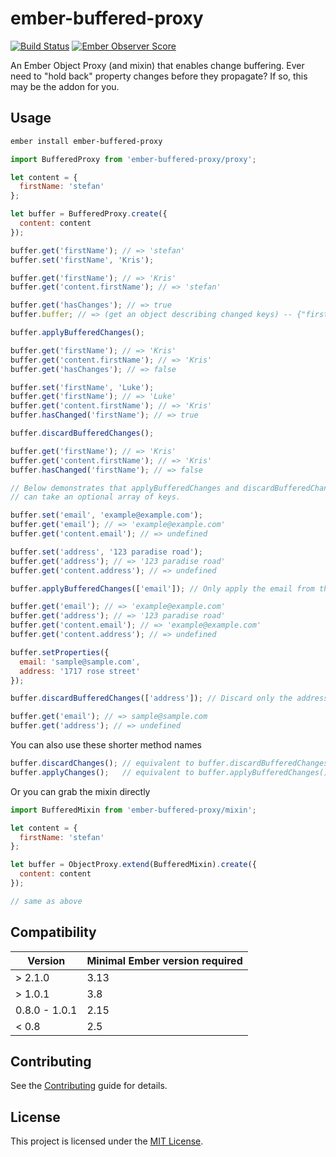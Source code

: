 # ember-buffered-proxy

[![Build Status](https://github.com/yapplabs/ember-buffered-proxy/actions/workflows/ci.yml/badge.svg)](https://github.com/yapplabs/ember-buffered-proxy/actions/workflows/ci.yml)
[![Ember Observer Score](https://emberobserver.com/badges/ember-buffered-proxy.svg)](https://emberobserver.com/addons/ember-buffered-proxy)


An Ember Object Proxy (and mixin) that enables change buffering. Ever need to "hold back" property changes before they propagate? If so, this may be the addon for you.

## Usage

```sh
ember install ember-buffered-proxy
```

```js
import BufferedProxy from 'ember-buffered-proxy/proxy';

let content = {
  firstName: 'stefan'
};

let buffer = BufferedProxy.create({
  content: content
});

buffer.get('firstName'); // => 'stefan'
buffer.set('firstName', 'Kris');

buffer.get('firstName'); // => 'Kris'
buffer.get('content.firstName'); // => 'stefan'

buffer.get('hasChanges'); // => true
buffer.buffer; // => (get an object describing changed keys) -- {"firstName": "Kris"}

buffer.applyBufferedChanges();

buffer.get('firstName'); // => 'Kris'
buffer.get('content.firstName'); // => 'Kris'
buffer.get('hasChanges'); // => false

buffer.set('firstName', 'Luke');
buffer.get('firstName'); // => 'Luke'
buffer.get('content.firstName'); // => 'Kris'
buffer.hasChanged('firstName'); // => true

buffer.discardBufferedChanges();

buffer.get('firstName'); // => 'Kris'
buffer.get('content.firstName'); // => 'Kris'
buffer.hasChanged('firstName'); // => false

// Below demonstrates that applyBufferedChanges and discardBufferedChanges
// can take an optional array of keys.

buffer.set('email', 'example@example.com');
buffer.get('email'); // => 'example@example.com'
buffer.get('content.email'); // => undefined

buffer.set('address', '123 paradise road');
buffer.get('address'); // => '123 paradise road'
buffer.get('content.address'); // => undefined

buffer.applyBufferedChanges(['email']); // Only apply the email from the buffer

buffer.get('email'); // => 'example@example.com'
buffer.get('address'); // => '123 paradise road'
buffer.get('content.email'); // => 'example@example.com'
buffer.get('content.address'); // => undefined

buffer.setProperties({
  email: 'sample@sample.com',
  address: '1717 rose street'
});

buffer.discardBufferedChanges(['address']); // Discard only the address property from the buffer

buffer.get('email'); // => sample@sample.com
buffer.get('address'); // => undefined
```

You can also use these shorter method names

```js
buffer.discardChanges(); // equivalent to buffer.discardBufferedChanges()
buffer.applyChanges();   // equivalent to buffer.applyBufferedChanges()
```

Or you can grab the mixin directly

```js
import BufferedMixin from 'ember-buffered-proxy/mixin';

let content = {
  firstName: 'stefan'
};

let buffer = ObjectProxy.extend(BufferedMixin).create({
  content: content
});

// same as above
```


Compatibility
------------------------------------------------------------------------------

| Version | Minimal Ember version required |
| --- | --- |
| > 2.1.0 | 3.13 |
| > 1.0.1 | 3.8 |
| 0.8.0 - 1.0.1 | 2.15 |
| < 0.8 | 2.5 |

Contributing
------------------------------------------------------------------------------

See the [Contributing](CONTRIBUTING.md) guide for details.

License
------------------------------------------------------------------------------

This project is licensed under the [MIT License](LICENSE.md).
